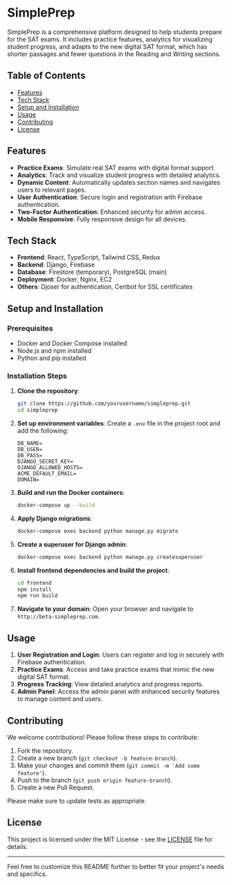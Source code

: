 # SimplePrep

SimplePrep is a comprehensive platform designed to help students prepare for the SAT exams. It includes practice features, analytics for visualizing student progress, and adapts to the new digital SAT format, which has shorter passages and fewer questions in the Reading and Writing sections.

## Table of Contents

- [Features](#features)
- [Tech Stack](#tech-stack)
- [Setup and Installation](#setup-and-installation)
- [Usage](#usage)
- [Contributing](#contributing)
- [License](#license)

## Features

- **Practice Exams**: Simulate real SAT exams with digital format support.
- **Analytics**: Track and visualize student progress with detailed analytics.
- **Dynamic Content**: Automatically updates section names and navigates users to relevant pages.
- **User Authentication**: Secure login and registration with Firebase authentication.
- **Two-Factor Authentication**: Enhanced security for admin access.
- **Mobile Responsive**: Fully responsive design for all devices.

## Tech Stack

- **Frontend**: React, TypeScript, Tailwind CSS, Redux
- **Backend**: Django, Firebase
- **Database**: Firestore (temporary), PostgreSQL (main)
- **Deployment**: Docker, Nginx, EC2
- **Others**: Djoser for authentication, Certbot for SSL certificates

## Setup and Installation

### Prerequisites

- Docker and Docker Compose installed
- Node.js and npm installed
- Python and pip installed

### Installation Steps

1. **Clone the repository**:
    ```bash
    git clone https://github.com/yourusername/simpleprep.git
    cd simpleprep
    ```

2. **Set up environment variables**: Create a `.env` file in the project root and add the following:
    ```env
    DB_NAME=
    DB_USER=
    DB_PASS=
    DJANGO_SECRET_KEY=
    DJANGO_ALLOWED_HOSTS=
    ACME_DEFAULT_EMAIL=
    DOMAIN=
    ```

3. **Build and run the Docker containers**:
    ```bash
    docker-compose up --build
    ```

4. **Apply Django migrations**:
    ```bash
    docker-compose exec backend python manage.py migrate
    ```

5. **Create a superuser for Django admin**:
    ```bash
    docker-compose exec backend python manage.py createsuperuser
    ```

6. **Install frontend dependencies and build the project**:
    ```bash
    cd frontend
    npm install
    npm run build
    ```

7. **Navigate to your domain**: Open your browser and navigate to `http://beta-simpleprep.com`.

## Usage

1. **User Registration and Login**: Users can register and log in securely with Firebase authentication.
2. **Practice Exams**: Access and take practice exams that mimic the new digital SAT format.
3. **Progress Tracking**: View detailed analytics and progress reports.
4. **Admin Panel**: Access the admin panel with enhanced security features to manage content and users.

## Contributing

We welcome contributions! Please follow these steps to contribute:

1. Fork the repository.
2. Create a new branch (`git checkout -b feature-branch`).
3. Make your changes and commit them (`git commit -m 'Add some feature'`).
4. Push to the branch (`git push origin feature-branch`).
5. Create a new Pull Request.

Please make sure to update tests as appropriate.

## License

This project is licensed under the MIT License - see the [LICENSE](LICENSE) file for details.

---

Feel free to customize this README further to better fit your project's needs and specifics.
